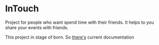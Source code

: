 # InTouch
Project for people who want spend time with their friends. 
It helps to you share your events with friends.

This project in stage of born. 
So [there's](https://docs.google.com/document/d/1o5jG9PRF-qpikBlOQ61y1h4eN0pzf54pR2HBlbu1EVk/edit?usp=sharing) current documentation

